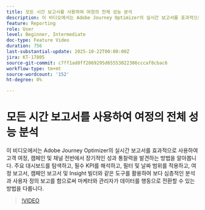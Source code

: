 ```yaml
---
title: 모든 시간 보고서를 사용하여 여정의 전체 성능 분석
description: 이 비디오에서는 Adobe Journey Optimizer의 실시간 보고서를 효과적으로 사용하여 고객 여정, 캠페인 및 채널 전반에서 장기적인 성과 통찰력을 발견하는 방법을 알아봅니다. 주요 대시보드를 탐색하고, 필수 KPI를 해석하고, 필터 및 날짜 범위를 적용하고, 여정 보고서, 캠페인 보고서 및 Insight 빌더와 같은 도구를 활용하여 보다 심층적인 분석과 사용자 정의 보고를 함으로써 마케터와 관리자가 데이터를 행동으로 전환할 수 있는 방법을 다룹니다.
feature: Reporting
role: User
level: Beginner, Intermediate
doc-type: Feature Video
duration: 756
last-substantial-update: 2025-10-22T00:00:00Z
jira: KT-17805
source-git-commit: c7ff1ad8ff2069295d65553022306cccaf8cbac6
workflow-type: tm+mt
source-wordcount: '152'
ht-degree: 0%

---
```



# 모든 시간 보고서를 사용하여 여정의 전체 성능 분석

이 비디오에서는 Adobe Journey Optimizer의 실시간 보고서를 효과적으로 사용하여 고객 여정, 캠페인 및 채널 전반에서 장기적인 성과 통찰력을 발견하는 방법을 알아봅니다. 주요 대시보드를 탐색하고, 필수 KPI를 해석하고, 필터 및 날짜 범위를 적용하고, 여정 보고서, 캠페인 보고서 및 Insight 빌더와 같은 도구를 활용하여 보다 심층적인 분석과 사용자 정의 보고를 함으로써 마케터와 관리자가 데이터를 행동으로 전환할 수 있는 방법을 다룹니다.

>[!VIDEO](https://video.tv.adobe.com/v/3475794/?captions=kor&learn=on&enablevpops)
